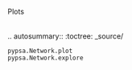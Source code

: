 ######
Plots
######


.. autosummary::
    :toctree: _source/

    pypsa.Network.plot
    pypsa.Network.explore
